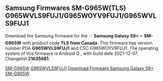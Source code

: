 <h2>Samsung Firmwares SM-G965W(TLS) G965WVLS9FUJ1/G965WOYV9FUJ1/G965WVLS9FUJ1</h2>
Download the Samsung firmware for the ✅ <strong>Samsung Galaxy S9+ </strong> ⭐ <strong>SM-G965W</strong> with product code <strong>TLS</strong> <strong> from Canada</strong>. This firmware has version number PDA <strong>G965WVLS9FUJ1</strong> and CSC G965WOYV9FUJ1. The operating system of this firmware is Android Q , with build date 2021-12-07. Changelist <strong>21635681</strong>.


[SM-G965W](https://samfirm.shop/samsung/model/SM-G965W)
[G965WVLS9FUJ1](https://samfirm.shop/samsung/pda/G965WVLS9FUJ1)
[Download Firmware Samsung Galaxy S9+ SM-G965W](https://samfirm.shop/samsung/firmware/480798)
